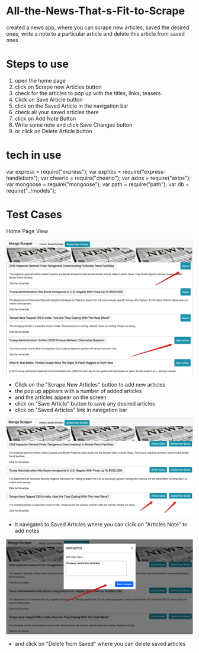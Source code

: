 # All-the-News-That-s-Fit-to-Scrape

created a news app, where you can scrape new articles, saved the desired ones, write a note to a particular article and delete this article from saved ones

# Steps to use
1. open the home page
2. click on Scrape new Articles button
3. check for the articles to pop up with the titles, links, teasers.
4. Click on Save Article button
5. click on the Saved Article in the navigation bar
6. check all your saved articles there
7. click on Add Note Button 
8. Write some note and click Save Changes button
9. or click on Delete Article button 

# tech in use
var express = require("express");
var exphbs = require("express-handlebars");
var cheerio = require("cheerio");
var axios = require("axios");
var mongoose = require("mongoose");
var path = require("path");
var db = require("../models");

# Test Cases
Home Page View

![Screenshot](public/images/homepage.png)

- Click on the "Scrape New Articles" button to add new articles
- the pop up appears with a number of added articles
- and the articles appear on the screen
- click on "Save Article" button to save any desired articles
- click on "Saved Articles" link in navigation bar

![Screenshot](public/images/saveArticlesPage.png)

- it navigates to Saved Articles where you can clcik on "Articles Note" to add notes

![Screenshot](public/images/saveArticlesNote.png)

- and click on "Delete from Saved" where you can delete saved articles